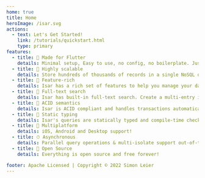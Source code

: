 ```yaml
---
home: true
title: Home
heroImage: /isar.svg
actions:
  - text: Let's Get Started!
    link: /tutorials/quickstart.html
    type: primary
features:
  - title: 💙 Made for Flutter
    details: Minimal setup, Easy to use, no config, no boilerplate. Just add a few lines of code to get started.
  - title: 🚀 Highly scalable
    details: Store hundreds of thousands of records in a single NoSQL database and query them efficiently and asynchronously.
  - title: 🍭 Feature-rich
    details: Isar has a rich set of features to help you manage your data. Composite & multi-entry indexes, query modifiers, JSON support, and more.
  - title: 🔎 Full-text search
    details: Isar has built-in full-text search. Create a multi-entry index and search for records easily.
  - title: 🧪 ACID semantics
    details: Isar is ACID compliant and handles transactions automatically. It rolls back changes if an error occurs.
  - title: 💃 Static typing
    details: Isar's queries are statically typed and compile-time checked. No need to worry about runtime errors. 
  - title: 📱 Multiplatform
    details: iOS, Android and Desktop support!
  - title: ⏱ Asynchronous
    details: Parallel query operations & multi-isolate support out-of-the-box
  - title: 🦄 Open Source
    details: Everything is open source and free forever!

footer: Apache Licensed | Copyright © 2022 Simon Leier
---
```

